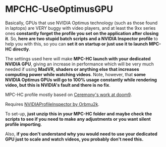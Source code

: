 # MPCHC-UseOptimusGPU
Basically, GPUs that use NVIDIA Optimus technology (such as those found in laptops) are VERY buggy with video players, and at least the 9xx series ones **constantly forget the profile you set on the application after closing it**.
So, **here are two stupid batch scripts and a NVIDIA Inspector profile** to help you with this, so you can **set it on startup or just use it to launch MPC-HC directly**.

The settings used here will make **MPC-HC launch with your dedicated NVIDIA GPU**, giving an increase in performance which will be very much needed if using **MadVR, shaders or anything else that increases computing power while watching videos**. 
Note, however, that **some NVIDIA Optimus GPUs will go to 100% usage constantly while rendering video, but this is NVIDIA's fault and there is no fix**.

MPC-HC profile mostly based on [Ceremony's work at doom9](https://forum.doom9.org/showthread.php?t=170937).

Requires [NVIDIAProfileInspector by Orbmu2k](https://github.com/Orbmu2k/nvidiaProfileInspector).

To set-up, **just unzip this in your MPC-HC folder and maybe check the scripts to see if you need to make any adjustments or you want silent profile importing**.

Also, **if you don't understand why you would need to use your dedicated GPU just to scale and watch videos, you probably don't need this.**
